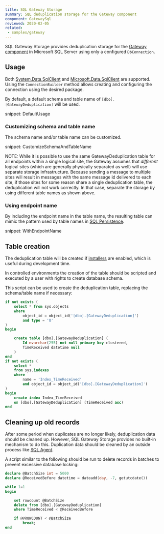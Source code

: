 ```yaml
---
title: SQL Gateway Storage
summary: SQL deduplication storage for the Gateway component
component: GatewaySql
reviewed: 2020-02-05
related:
 - samples/gateway
---
```


SQL Gateway Storage provides deduplication storage for the [Gateway component](/nservicebus/gateway/) in Microsoft SQL Server using only a configured `DbConnection`.

## Usage

Both [System.Data.SqlClient](https://www.nuget.org/packages/System.Data.SqlClient) and [Microsoft.Data.SqlClient](https://www.nuget.org/packages/Microsoft.Data.SqlClient) are supported. Using the `ConnectionBuilder` method allows creating and configuring the connection using the desired package.

By default, a default schema and table name of `[dbo].[GatewayDeduplication]` will be used.

snippet: DefaultUsage

### Customizing schema and table name

The schema name and/or table name can be customized.

snippet: CustomizeSchemaAndTableName

NOTE: While it is possible to use the same GatewayDeduplication table for all endpoints within a single logical site, the Gateway assumes that _different_ logical sites (which are generally physically separated as well) will use separate storage infrastructure. Because sending a message to multiple sites will result in messages with the same message id delivered to each site, if those sites for some reason share a single deduplication table, the deduplication will not work correctly. In that case, separate the storage by using different table names as shown above.

### Using endpoint name

By including the endpoint name in the table name, the resulting table can mimic the pattern used by table names in [SQL Persistence](/persistence/sql/).

snippet: WithEndpointName

## Table creation

The deduplication table will be created if [installers](/nservicebus/operations/installers.md) are enabled, which is useful during development time.

In controlled environments the creation of the table should be scripted and executed by a user with rights to create database schema.

This script can be used to create the deduplication table, replacing the schema/table name if necessary:

```sql
if not exists (
	select * from sys.objects
	where
		object_id = object_id('[dbo].[GatewayDeduplication]')
		and type = 'U'
)
begin

	create table [dbo].[GatewayDeduplication] (
		Id nvarchar(255) not null primary key clustered,
		TimeReceived datetime null
	)
end
if not exists (
	select *
	from sys.indexes
	where
		name = 'Index_TimeReceived'
		and object_id = object_id('[dbo].[GatewayDeduplication]')
)
begin
	create index Index_TimeReceived
	on [dbo].[GatewayDeduplication] (TimeReceived asc)
end
```

## Cleaning up old records

After some period when duplicates are no longer likely, deduplication data should be cleaned up. However, SQL Gateway Storage provides no built-in mechanism to do this. Duplication data should be cleaned by an outside process like [SQL Agent](https://docs.microsoft.com/en-us/sql/ssms/agent/sql-server-agent?).

A script similar to the following should be run to delete records in batches to prevent excessive database locking:

```sql
declare @BatchSize int = 5000
declare @ReceivedBefore datetime = dateadd(day, -7, getutcdate())

while 1=1
begin

	set rowcount @BatchSize
	delete from [dbo].[GatewayDeduplication]
	where TimeReceived < @ReceivedBefore

	if @@ROWCOUNT < @BatchSize
		break;
end
```